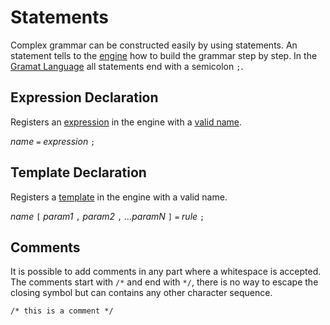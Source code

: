 # Statements

Complex grammar can be constructed easily by using statements. An statement tells to the [engine](README.md#engine) how to build the grammar step by step. In the [Gramat Language](README.md#gramat-language) all statements end with a semicolon `;`.

## Expression Declaration

Registers an [expression](README.md#expression) in the engine with a [valid name](#name-syntax).

*name* `=` *expression* `;`

## Template Declaration

Registers a [template](README.md#template) in the engine with a valid name.

*name* `[` *param1* `,` *param2* `,` *...paramN* `]` `=` *rule* `;`

## Comments

It is possible to add comments in any part where a whitespace is accepted. The comments start with `/*` and end with `*/`, there is no way to escape the closing symbol but can contains any other character sequence.

```
/* this is a comment */
```
